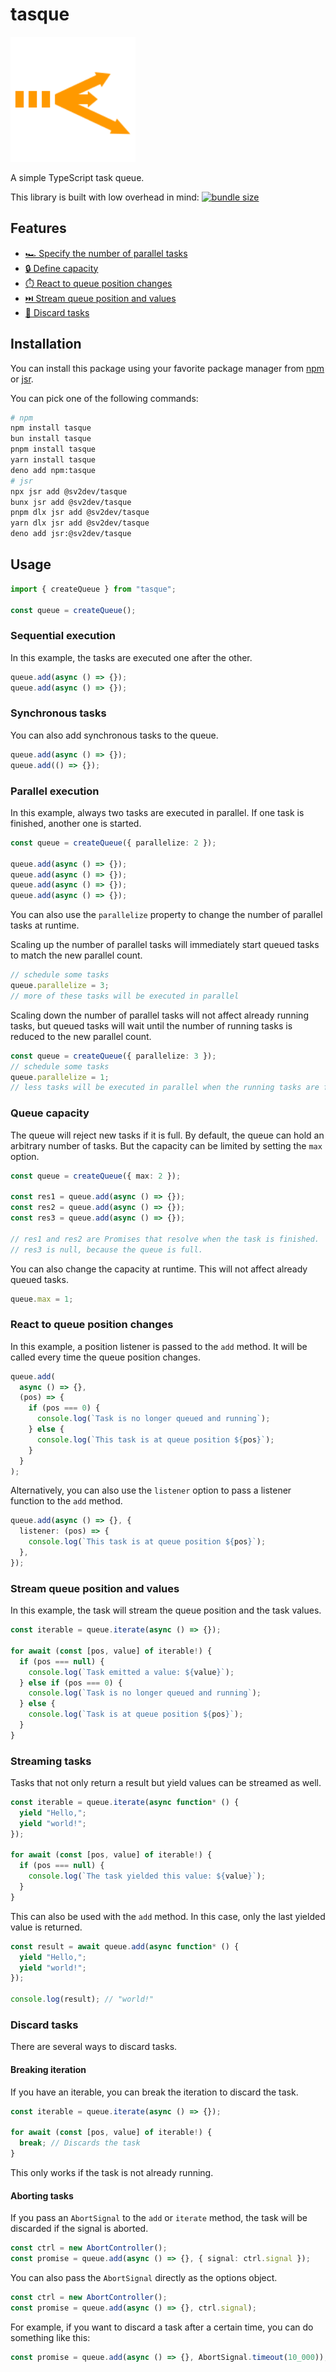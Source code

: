 # tasque

<img src="./logo.svg" alt="tasque logo" width="200" />

A simple TypeScript task queue.

This library is built with low overhead in mind: [![bundle size](https://badgen.net/bundlephobia/minzip/tasque)](https://bundlephobia.com/package/tasque)

## Features

- [🏎️ Specify the number of parallel tasks](#parallel-execution)
- [🔒 Define capacity](#queue-capacity)
- [⏱️ React to queue position changes](#react-to-queue-position-changes)
- [⏭️ Stream queue position and values](#stream-queue-position-and-values)
- [🚫 Discard tasks](#discard-tasks)

## Installation

You can install this package using your favorite package manager from [npm](https://www.npmjs.com/package/tasque) or [jsr](https://jsr.io/@sv2dev/tasque).

You can pick one of the following commands:

```bash
# npm
npm install tasque
bun install tasque
pnpm install tasque
yarn install tasque
deno add npm:tasque
# jsr
npx jsr add @sv2dev/tasque
bunx jsr add @sv2dev/tasque
pnpm dlx jsr add @sv2dev/tasque
yarn dlx jsr add @sv2dev/tasque
deno add jsr:@sv2dev/tasque
```

## Usage

```ts
import { createQueue } from "tasque";

const queue = createQueue();
```

### Sequential execution

In this example, the tasks are executed one after the other.

```ts
queue.add(async () => {});
queue.add(async () => {});
```

### Synchronous tasks

You can also add synchronous tasks to the queue.

```ts
queue.add(async () => {});
queue.add(() => {});
```

### Parallel execution

In this example, always two tasks are executed in parallel. If one task is finished, another one is started.

```ts
const queue = createQueue({ parallelize: 2 });

queue.add(async () => {});
queue.add(async () => {});
queue.add(async () => {});
queue.add(async () => {});
```

You can also use the `parallelize` property to change the number of parallel tasks at runtime.

Scaling up the number of parallel tasks will immediately start queued tasks to match the new parallel count.

```ts
// schedule some tasks
queue.parallelize = 3;
// more of these tasks will be executed in parallel
```

Scaling down the number of parallel tasks will not affect already running tasks, but queued tasks will wait
until the number of running tasks is reduced to the new parallel count.

```ts
const queue = createQueue({ parallelize: 3 });
// schedule some tasks
queue.parallelize = 1;
// less tasks will be executed in parallel when the running tasks are finished
```

### Queue capacity

The queue will reject new tasks if it is full. By default, the queue can hold an arbitrary number of tasks.
But the capacity can be limited by setting the `max` option.

```ts
const queue = createQueue({ max: 2 });

const res1 = queue.add(async () => {});
const res2 = queue.add(async () => {});
const res3 = queue.add(async () => {});

// res1 and res2 are Promises that resolve when the task is finished.
// res3 is null, because the queue is full.
```

You can also change the capacity at runtime. This will not affect already queued tasks.

```ts
queue.max = 1;
```

### React to queue position changes

In this example, a position listener is passed to the `add` method. It will be called every time the queue position changes.

```ts
queue.add(
  async () => {},
  (pos) => {
    if (pos === 0) {
      console.log(`Task is no longer queued and running`);
    } else {
      console.log(`This task is at queue position ${pos}`);
    }
  }
);
```

Alternatively, you can also use the `listener` option to pass a listener function to the `add` method.

```ts
queue.add(async () => {}, {
  listener: (pos) => {
    console.log(`This task is at queue position ${pos}`);
  },
});
```

### Stream queue position and values

In this example, the task will stream the queue position and the task values.

```ts
const iterable = queue.iterate(async () => {});

for await (const [pos, value] of iterable!) {
  if (pos === null) {
    console.log(`Task emitted a value: ${value}`);
  } else if (pos === 0) {
    console.log(`Task is no longer queued and running`);
  } else {
    console.log(`Task is at queue position ${pos}`);
  }
}
```

### Streaming tasks

Tasks that not only return a result but yield values can be streamed as well.

```ts
const iterable = queue.iterate(async function* () {
  yield "Hello,";
  yield "world!";
});

for await (const [pos, value] of iterable!) {
  if (pos === null) {
    console.log(`The task yielded this value: ${value}`);
  }
}
```

This can also be used with the `add` method. In this case, only the last yielded value is returned.

```ts
const result = await queue.add(async function* () {
  yield "Hello,";
  yield "world!";
});

console.log(result); // "world!"
```

### Discard tasks

There are several ways to discard tasks.

#### Breaking iteration

If you have an iterable, you can break the iteration to discard the task.

```ts
const iterable = queue.iterate(async () => {});

for await (const [pos, value] of iterable!) {
  break; // Discards the task
}
```

This only works if the task is not already running.

#### Aborting tasks

If you pass an `AbortSignal` to the `add` or `iterate` method, the task will be discarded if the signal is aborted.

```ts
const ctrl = new AbortController();
const promise = queue.add(async () => {}, { signal: ctrl.signal });
```

You can also pass the `AbortSignal` directly as the options object.

```ts
const ctrl = new AbortController();
const promise = queue.add(async () => {}, ctrl.signal);
```

For example, if you want to discard a task after a certain time, you can do something like this:

```ts
const promise = queue.add(async () => {}, AbortSignal.timeout(10_000));
```
